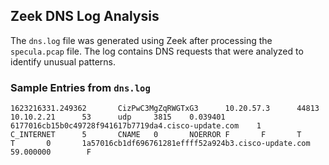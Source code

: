 ## Zeek DNS Log Analysis

The `dns.log` file was generated using Zeek after processing the `specula.pcap` file. The log contains DNS requests that were analyzed to identify unusual patterns.

### Sample Entries from `dns.log`

```plaintext
1623216331.249362       CizPwC3MgZqRWGTxG3      10.20.57.3      44813   10.10.2.21      53      udp     3815    0.039401        6177016cb15b0c49728f941617b7719da4.cisco-update.com    1       C_INTERNET      5       CNAME   0       NOERROR F       F       T       T       0       1a57016cb1df696761281effff52a924b3.cisco-update.com   59.000000        F
